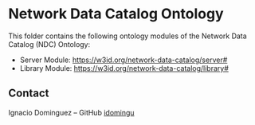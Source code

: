 # Network Data Catalog Ontology

This folder contains the following ontology modules of the Network Data Catalog (NDC) Ontology:

- Server Module: https://w3id.org/network-data-catalog/server#
- Library Module: https://w3id.org/network-data-catalog/library#

## Contact

Ignacio Dominguez – GitHub [idomingu](https://github.com/idomingu)
